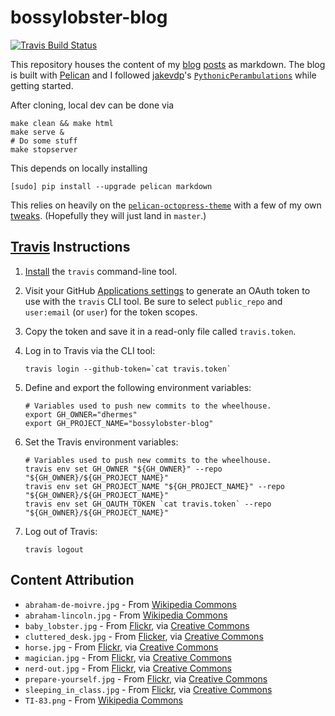 # bossylobster-blog

[![Travis Build Status](https://travis-ci.org/dhermes/bossylobster-blog.svg)](https://travis-ci.org/dhermes/bossylobster-blog/)

This repository houses the content of my [blog][1] [posts][2]
as markdown. The blog is built with [Pelican][8] and I followed
[jakevdp][10]'s [`PythonicPerambulations`][9] while getting started.

After cloning, local dev can be done via

```
make clean && make html
make serve &
# Do some stuff
make stopserver
```

This depends on locally installing

```
[sudo] pip install --upgrade pelican markdown
```

This relies on heavily on the [`pelican-octopress-theme`][7] with
a few of my own [tweaks][8]. (Hopefully they will just land in
`master`.)

## [Travis][3] Instructions

1. [Install][5] the `travis` command-line tool.

1. Visit your GitHub [Applications settings][4] to generate an OAuth token
   to use with the `travis` CLI tool. Be sure to select `public_repo`
   and `user:email` (or `user`) for the token scopes.

1. Copy the token and save it in a read-only file called `travis.token`.

1. Log in to Travis via the CLI tool:

   ```
   travis login --github-token=`cat travis.token`
   ```

1. Define and export the following environment variables:

   ```
   # Variables used to push new commits to the wheelhouse.
   export GH_OWNER="dhermes"
   export GH_PROJECT_NAME="bossylobster-blog"
   ```

1. Set the Travis environment variables:

   ```
   # Variables used to push new commits to the wheelhouse.
   travis env set GH_OWNER "${GH_OWNER}" --repo "${GH_OWNER}/${GH_PROJECT_NAME}"
   travis env set GH_PROJECT_NAME "${GH_PROJECT_NAME}" --repo "${GH_OWNER}/${GH_PROJECT_NAME}"
   travis env set GH_OAUTH_TOKEN `cat travis.token` --repo "${GH_OWNER}/${GH_PROJECT_NAME}"
   ```

1. Log out of Travis:

   ```
   travis logout
   ```

## Content Attribution

- `abraham-de-moivre.jpg` - From [Wikipedia Commons][11]
- `abraham-lincoln.jpg` - From [Wikipedia Commons][12]
- `baby_lobster.jpg` - From [Flickr][19], via [Creative Commons][14]
- `cluttered_desk.jpg` - From [Flicker][20], via [Creative Commons][17]
- `horse.jpg` - From [Flickr][16], via [Creative Commons][17]
- `magician.jpg` - From [Flickr][18], via [Creative Commons][17]
- `nerd-out.jpg` - From [Flickr][22], via [Creative Commons][17]
- `prepare-yourself.jpg` - From [Flickr][15], via [Creative Commons][14]
- `sleeping_in_class.jpg` - From [Flickr][21], via [Creative Commons][17]
- `TI-83.png` - From [Wikipedia Commons][13]

[1]: https://github.com/dhermes/dhermes.github.io
[2]: http://dhermes.github.io/
[3]: https://travis-ci.org
[4]: https://github.com/settings/tokens/new
[5]: https://github.com/travis-ci/travis.rb#installation
[6]: https://github.com/duilio/pelican-octopress-theme
[7]: https://github.com/dhermes/pelican-octopress-theme
[8]: http://docs.getpelican.com/en/3.5.0/
[9]: https://github.com/jakevdp/PythonicPerambulations
[10]: https://twitter.com/jakevdp
[11]: http://upload.wikimedia.org/wikipedia/commons/1/1b/Abraham_de_moivre.jpg
[12]: http://en.wikipedia.org/wiki/File:Abraham_Lincoln_November_1863.jpg
[13]: http://en.wikipedia.org/wiki/File:TI-83.png
[14]: https://creativecommons.org/licenses/by/2.0/
[15]: https://flic.kr/p/65i1j
[16]: https://flic.kr/p/5ccWFq
[17]: https://creativecommons.org/licenses/by-sa/2.0/
[18]: https://flic.kr/p/9hBrtv
[19]: https://flic.kr/p/h9PhFv
[20]: https://flic.kr/p/n4XLG
[21]: https://flic.kr/p/E8Mz7
[22]: https://flic.kr/p/EWAVi
